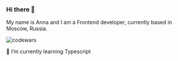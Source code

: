 ### Hi there 👋

My name is Anna and I am a Frontend developer, currently based in Moscow, Russia.

![codewars](https://www.codewars.com/users/Anna5756855/badges/small "My current Codewars rank is 5 kyu")

🌱 I’m currently learning Typescript

<!--
**Anna5756855/Anna5756855** is a ✨ _special_ ✨ repository because its `README.md` (this file) appears on your GitHub profile.

Here are some ideas to get you started:

- 🔭 I’m currently working on ...
- 🌱 I’m currently learning ...
- 👯 I’m looking to collaborate on ...
- 🤔 I’m looking for help with ...
- 💬 Ask me about ...
- 📫 How to reach me: ...
- 😄 Pronouns: ...
- ⚡ Fun fact: ...
-->
